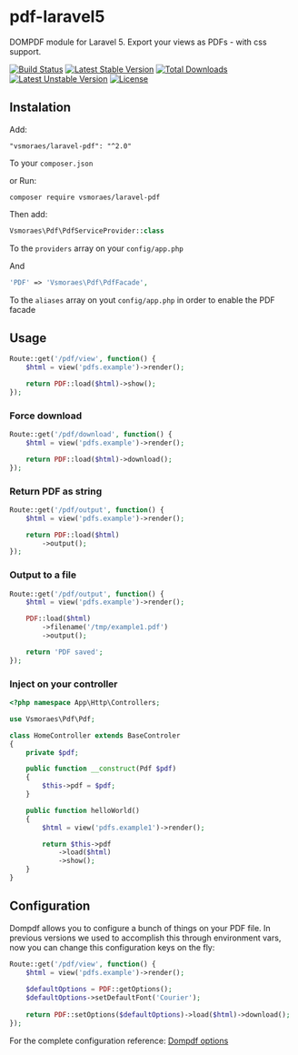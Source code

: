 # pdf-laravel5

DOMPDF module for Laravel 5. Export your views as PDFs - with css support.

[![Build Status](https://api.travis-ci.org/vsmoraes/pdf-laravel5.svg)](https://travis-ci.org/vsmoraes/pdf-laravel5) [![Latest Stable Version](https://poser.pugx.org/vsmoraes/laravel-pdf/v/stable)](https://packagist.org/packages/vsmoraes/laravel-pdf) [![Total Downloads](https://poser.pugx.org/vsmoraes/laravel-pdf/downloads)](https://packagist.org/packages/vsmoraes/laravel-pdf) [![Latest Unstable Version](https://poser.pugx.org/vsmoraes/laravel-pdf/v/unstable)](https://packagist.org/packages/vsmoraes/laravel-pdf) [![License](https://poser.pugx.org/vsmoraes/laravel-pdf/license)](https://packagist.org/packages/vsmoraes/laravel-pdf)

## Instalation
Add:
```
"vsmoraes/laravel-pdf": "^2.0"
```
To your `composer.json`

or Run:
```
composer require vsmoraes/laravel-pdf
```

Then add:
```php
Vsmoraes\Pdf\PdfServiceProvider::class
```
To the `providers` array on your `config/app.php`

And

```php
'PDF' => 'Vsmoraes\Pdf\PdfFacade',
```
To the `aliases` array on yout `config/app.php` in order to enable the PDF facade

## Usage

```php
Route::get('/pdf/view', function() {
    $html = view('pdfs.example')->render();

    return PDF::load($html)->show();
});
```

### Force download
```php
Route::get('/pdf/download', function() {
    $html = view('pdfs.example')->render();

    return PDF::load($html)->download();
});
```

### Return PDF as string
```php
Route::get('/pdf/output', function() {
    $html = view('pdfs.example')->render();

    return PDF::load($html)
        ->output();
});
```


### Output to a file
```php
Route::get('/pdf/output', function() {
    $html = view('pdfs.example')->render();

    PDF::load($html)
        ->filename('/tmp/example1.pdf')
        ->output();

    return 'PDF saved';
});
```

### Inject on your controller
```php
<?php namespace App\Http\Controllers;

use Vsmoraes\Pdf\Pdf;

class HomeController extends BaseControler
{
    private $pdf;

    public function __construct(Pdf $pdf)
    {
        $this->pdf = $pdf;
    }

    public function helloWorld()
    {
        $html = view('pdfs.example1')->render();

        return $this->pdf
            ->load($html)
            ->show();
    }
}
```

## Configuration
Dompdf allows you to configure a bunch of things on your PDF file. In previous versions we used to accomplish this through environment vars, now you can change this configuration keys on the fly:

```php
Route::get('/pdf/view', function() {
    $html = view('pdfs.example')->render();
    
    $defaultOptions = PDF::getOptions();
    $defaultOptions->setDefaultFont('Courier');
    
    return PDF::setOptions($defaultOptions)->load($html)->download();
});
```

For the complete configuration reference: [Dompdf options](https://github.com/dompdf/dompdf/blob/master/src/Options.php)
